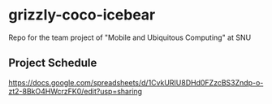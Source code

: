 # grizzly-coco-icebear
Repo for the team project of "Mobile and Ubiquitous Computing" at SNU

## Project Schedule
https://docs.google.com/spreadsheets/d/1CvkURIU8DHd0FZzcBS3Zndp-o-zt2-8BkO4HWcrzFK0/edit?usp=sharing